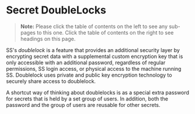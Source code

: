[title]: # (Secret DoubleLocks)
[tags]: # (DoubleLock)
[priority]: # (1000)

# Secret DoubleLocks

> **Note:** Please click the table of contents on the left to see any sub-pages to this one. Click the table of contents on the right to see headings on this page.

SS's _doublelock_ is a feature that provides an additional security layer by encrypting secret data with a supplemental custom encryption key that is only accessible with an additional password, regardless of regular permissions, SS login access, or physical access to the machine running SS. Doublelock uses private and public key encryption technology to securely share access to doublelock.

A shortcut way of thinking about doublelocks is as a special extra password for secrets that is held by a set group of users. In addition, both the password and the group of users are reusable for other secrets.
